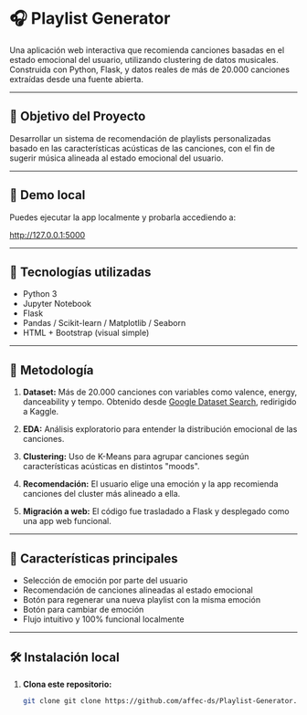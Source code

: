 # 🎧 Playlist Generator

Una aplicación web interactiva que recomienda canciones basadas en el estado emocional del usuario, utilizando clustering de datos musicales. Construida con Python, Flask, y datos reales de más de 20.000 canciones extraídas desde una fuente abierta.

---

## 🧠 Objetivo del Proyecto

Desarrollar un sistema de recomendación de playlists personalizadas basado en las características acústicas de las canciones, con el fin de sugerir música alineada al estado emocional del usuario.

---

## 🚀 Demo local

Puedes ejecutar la app localmente y probarla accediendo a:

http://127.0.0.1:5000


---

## 🧪 Tecnologías utilizadas

- Python 3
- Jupyter Notebook
- Flask
- Pandas / Scikit-learn / Matplotlib / Seaborn
- HTML + Bootstrap (visual simple)

---

## 🧬 Metodología

1. **Dataset:** Más de 20.000 canciones con variables como valence, energy, danceability y tempo. Obtenido desde [Google Dataset Search](https://datasetsearch.research.google.com/), redirigido a Kaggle.

2. **EDA:** Análisis exploratorio para entender la distribución emocional de las canciones.

3. **Clustering:** Uso de K-Means para agrupar canciones según características acústicas en distintos "moods".

4. **Recomendación:** El usuario elige una emoción y la app recomienda canciones del cluster más alineado a ella.

5. **Migración a web:** El código fue trasladado a Flask y desplegado como una app web funcional.

---

## 🎯 Características principales

- Selección de emoción por parte del usuario
- Recomendación de canciones alineadas al estado emocional
- Botón para regenerar una nueva playlist con la misma emoción
- Botón para cambiar de emoción
- Flujo intuitivo y 100% funcional localmente

---

## 🛠️ Instalación local

1. **Clona este repositorio:**
   ```bash
   git clone git clone https://github.com/affec-ds/Playlist-Generator.git
